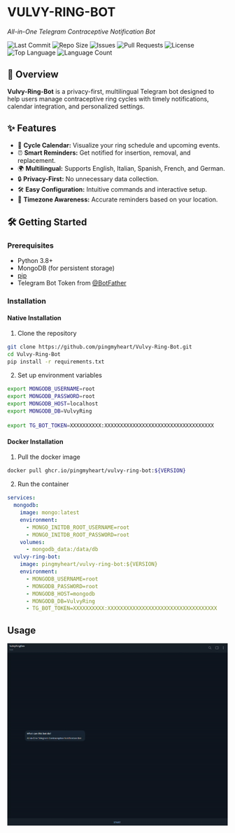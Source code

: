 # VULVY-RING-BOT

*All-in-One Telegram Contraceptive Notification Bot*

![Last Commit](https://img.shields.io/github/last-commit/pingmyheart/Vulvy-Ring-Bot)
![Repo Size](https://img.shields.io/github/repo-size/pingmyheart/Vulvy-Ring-Bot)
![Issues](https://img.shields.io/github/issues/pingmyheart/Vulvy-Ring-Bot)
![Pull Requests](https://img.shields.io/github/issues-pr/pingmyheart/Vulvy-Ring-Bot)
![License](https://img.shields.io/github/license/pingmyheart/Vulvy-Ring-Bot)
![Top Language](https://img.shields.io/github/languages/top/pingmyheart/Vulvy-Ring-Bot)
![Language Count](https://img.shields.io/github/languages/count/pingmyheart/Vulvy-Ring-Bot)

## 🚀 Overview

**Vulvy-Ring-Bot** is a privacy-first, multilingual Telegram bot designed to help users manage contraceptive ring cycles
with timely notifications, calendar integration, and personalized settings.

## ✨ Features

- 📅 **Cycle Calendar:** Visualize your ring schedule and upcoming events.
- ⏰ **Smart Reminders:** Get notified for insertion, removal, and replacement.
- 🌍 **Multilingual:** Supports English, Italian, Spanish, French, and German.
- 🔒 **Privacy-First:** No unnecessary data collection.
- 🛠️ **Easy Configuration:** Intuitive commands and interactive setup.
- 📍 **Timezone Awareness:** Accurate reminders based on your location.

## 🛠️ Getting Started

### Prerequisites

- Python 3.8+
- MongoDB (for persistent storage)
- [pip](https://pip.pypa.io/en/stable/)
- Telegram Bot Token from [@BotFather](https://t.me/botfather)

### Installation

#### Native Installation

1. Clone the repository

```bash
git clone https://github.com/pingmyheart/Vulvy-Ring-Bot.git
cd Vulvy-Ring-Bot
pip install -r requirements.txt
```

2. Set up environment variables

```bash
export MONGODB_USERNAME=root
export MONGODB_PASSWORD=root
export MONGODB_HOST=localhost
export MONGODB_DB=VulvyRing

export TG_BOT_TOKEN=XXXXXXXXXX:XXXXXXXXXXXXXXXXXXXXXXXXXXXXXXXXXXX
```

#### Docker Installation

1. Pull the docker image

```bash
docker pull ghcr.io/pingmyheart/vulvy-ring-bot:${VERSION}
```

2. Run the container

```yaml
services:
  mongodb:
    image: mongo:latest
    environment:
      - MONGO_INITDB_ROOT_USERNAME=root
      - MONGO_INITDB_ROOT_PASSWORD=root
    volumes:
      - mongodb_data:/data/db
  vulvy-ring-bot:
    image: pingmyheart/vulvy-ring-bot:${VERSION}
    environment:
      - MONGODB_USERNAME=root
      - MONGODB_PASSWORD=root
      - MONGODB_HOST=mongodb
      - MONGODB_DB=VulvyRing
      - TG_BOT_TOKEN=XXXXXXXXXX:XXXXXXXXXXXXXXXXXXXXXXXXXXXXXXXXXXX
```

## Usage

![alt text](assets/run-bot.gif)
